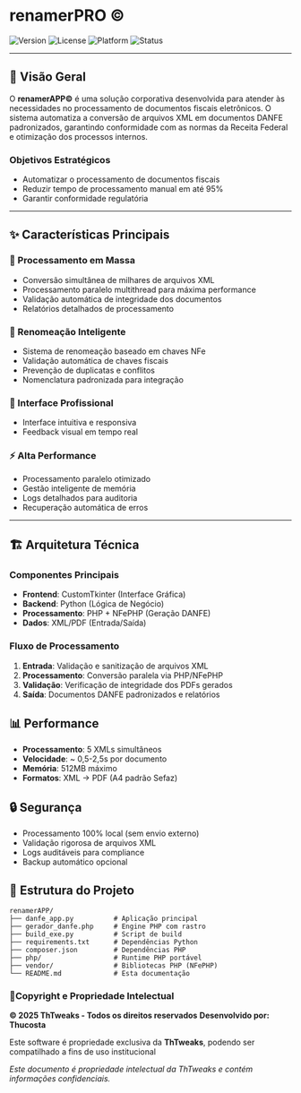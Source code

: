 #  renamerPRO ©️

![Version](https://img.shields.io/badge/version-1.0.0-blue.svg)
![License](https://img.shields.io/badge/license-Proprietary-red.svg)
![Platform](https://img.shields.io/badge/platform-Windows-lightgrey.svg)
![Status](https://img.shields.io/badge/status-Production-green.svg)

---

## 🎯 **Visão Geral**

O **renamerAPP©** é uma solução corporativa desenvolvida para atender às necessidades no processamento de documentos fiscais eletrônicos. O sistema automatiza a conversão de arquivos XML em documentos DANFE padronizados, garantindo conformidade com as normas da Receita Federal e otimização dos processos internos.

### **Objetivos Estratégicos**

- Automatizar o processamento de documentos fiscais
- Reduzir tempo de processamento manual em até 95%
- Garantir conformidade regulatória

---

## ✨ **Características Principais**

### **🚀 Processamento em Massa**

- Conversão simultânea de milhares de arquivos XML
- Processamento paralelo multithread para máxima performance
- Validação automática de integridade dos documentos
- Relatórios detalhados de processamento

### **🎯 Renomeação Inteligente**

- Sistema de renomeação baseado em chaves NFe
- Validação automática de chaves fiscais
- Prevenção de duplicatas e conflitos
- Nomenclatura padronizada para integração

### **🏥 Interface Profissional**

- Interface intuitiva e responsiva
- Feedback visual em tempo real

### **⚡ Alta Performance**

- Processamento paralelo otimizado
- Gestão inteligente de memória
- Logs detalhados para auditoria
- Recuperação automática de erros

---

## 🏗️ **Arquitetura Técnica**

### **Componentes Principais**

- **Frontend**: CustomTkinter (Interface Gráfica)
- **Backend**: Python (Lógica de Negócio)
- **Processamento**: PHP + NFePHP (Geração DANFE)
- **Dados**: XML/PDF (Entrada/Saída)

### **Fluxo de Processamento**

1. **Entrada**: Validação e sanitização de arquivos XML
2. **Processamento**: Conversão paralela via PHP/NFePHP
3. **Validação**: Verificação de integridade dos PDFs gerados
4. **Saída**: Documentos DANFE padronizados e relatórios

## 📊 Performance

- **Processamento**: 5 XMLs simultâneos
- **Velocidade**: ~ 0,5-2,5s por documento
- **Memória**: 512MB máximo
- **Formatos**: XML → PDF (A4 padrão Sefaz)

## 🔒 Segurança

- Processamento 100% local (sem envio externo)
- Validação rigorosa de arquivos XML
- Logs auditáveis para compliance
- Backup automático opcional

## 📁 Estrutura do Projeto

```
renamerAPP/
├── danfe_app.py          # Aplicação principal
├── gerador_danfe.php     # Engine PHP com rastro
├── build_exe.py          # Script de build
├── requirements.txt      # Dependências Python
├── composer.json         # Dependências PHP
├── php/                  # Runtime PHP portável
├── vendor/               # Bibliotecas PHP (NFePHP)
└── README.md             # Esta documentação
```


### **📄Copyright e Propriedade Intelectual**

**© 2025 ThTweaks - Todos os direitos reservados**
**Desenvolvido por: Thucosta**

Este software é propriedade exclusiva da **ThTweaks**, podendo ser compatilhado a fins de uso institucional

*Este documento é propriedade intelectual da ThTweaks e contém informações confidenciais.*
#
